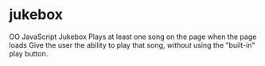 
# jukebox
OO JavaScript Jukebox
Plays at least one song on the page when the page loads
Give the user the ability to play that song, _without_ using the "built-in" play button.
